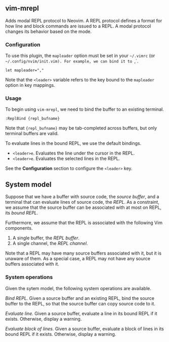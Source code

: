 ## vim-mrepl

Adds modal REPL protocol to Neovim. A REPL protocol defines a format for how
line and block commands are issued to a REPL. A modal protocol changes its
behavior based on the mode.

### Configuration

To use this plugin, the `mapleader` option must be set in your `~/.vimrc` (or 
`~/.config/nvim/init.vim). For example, we can bind it to `,`.

```
let mapleader=","
```

Note that the `<leader>` variable refers to the key bound to the `mapleader`
option in key mappings.

### Usage

To begin using `vim-mrepl`, we need to bind the buffer to an existing terminal.

```
:ReplBind {repl_bufname}
```

Note that `{repl_bufname}` may be tab-completed across buffers, but only
terminal buffers are valid.

To evaluate lines in the bound REPL, we use the default bindings.

- `<leader>e`. Evaluates the line under the cursor in the REPL.
- `<leader>e`. Evaluates the selected lines in the REPL.

See the **Configuration** section to configure the `<leader>` key.

## System model

Suppose that we have a buffer with source code, the _source buffer_, and a
terminal that can evaluate lines of source code, the _REPL_. As a constraint, we
assume that the source buffer can be associated with at most on REPL, its _bound
REPL_.

Furthermore, we assume that the REPL is associated with the following Vim
components.

1. A single buffer, the _REPL buffer_.
2. A single channel, the _REPL channel_.

Note that a REPL may have many source buffers associated with it, but it is
unaware of them. As a special case, a REPL may not have any source buffers
associated with it.

### System operations

Given the sytem model, the following system operations are available.

*Bind REPL.* Given a source buffer and an existing REPL, bind the source buffer
to the REPL, so that the source buffer can copy source code to it.

*Evaluate line.* Given a source buffer, evaluate a line in its bound REPL if it
exists. Otherwise, display a warning.

*Evaluate block of lines.* Given a source buffer, evaluate a block of lines in
its bound REPL if it exists. Otherwise, display a warning.

